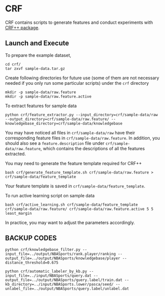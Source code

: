 CRF
==========

CRF contains scripts to generate features and conduct experiments with [CRF++ package](http://taku910.github.io/crfpp/).

Launch and Execute
----------

To prepare the example dataset,

	cd crf/
	tar zxvf sample-data.tar.gz

Create following directories for future use (some of them are not necessary needed if you only run some particular scripts) under the `crf` directory

	mkdir -p sample-data/raw.feature
	mkdir -p sample-data/raw.feature.active

To extract features for sample data

	python crf/feature_extractor.py --input_directory=crf/sample-data/raw --output_directory=crf/sample-data/raw.feature/ --knowledgebase_directory=crf/sample-data/knowledgebase

You may have noticed all files in `crf/sample-data/raw` have their corresponding feature files in `crf/sample-data/raw.feature`.
In addition, you should also see a `feature.description` file under `crf/sample-data/raw.feature`, which contains the descriptions of all the features extracted.

You may need to generate the feature template required for CRF++
	
	bash crf/generate_feature_template.sh crf/sample-data/raw.feature > crf/sample-data/feature_template

Your feature template is saved in `crf/sample-data/feature_template`.

To run active learning script on sample data
	
	bash crf/active_learning.sh crf/sample-data/feature_template crf/sample-data/raw.feature/ crf/sample-data/raw.feature.active 5 5 least_margin

In practice, you may want to adjust the parameters accordingly.

BACKUP CODES
----------

	python crf/knowledgebase_filter.py --input_file=../output/NBASports/rank.player/ranking --output_file=../output/NBASports/knowledgebase/player --distance_threshold=0.675
	
	python crf/automatic_labeler_by_kb.py --input_file=../input/NBASports/query.dat --output_file=../output/NBASports/query.label/train.dat --kb_directory=../input/NBASports.lower/pasca/seed/ --unlabel_file=../output/NBASports/query.label/unlabel.dat

